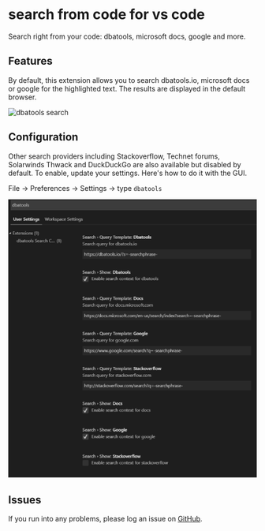 # search from code for vs code

Search right from your code: dbatools, microsoft docs, google and more.

## Features

By default, this extension allows you to search dbatools.io, microsoft docs or google for the highlighted text. The results are displayed in the default browser.

![dbatools search](resources/search.gif)

## Configuration

Other search providers including Stackoverflow, Technet forums, Solarwinds Thwack and DuckDuckGo are also available but disabled by default. To enable, update your settings. Here's how to do it with the GUI.

File -> Preferences -> Settings -> type `dbatools`

![dbatools search](resources/settings.gif)

## Issues
If you run into any problems, please log an issue on [GitHub](https://github.com/potatoqualitee/vscode-dbatools-search/issues).